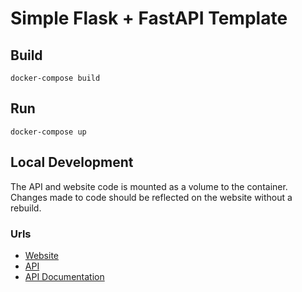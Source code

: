# Simple Flask + FastAPI Template

## Build

```shell
docker-compose build
```

## Run

```shell
docker-compose up
```

## Local Development

The API and website code is mounted as a volume to the container. Changes made to code should be reflected on the website without a rebuild.

### Urls

 * [Website](http://localhost:8000)
 * [API](http://localhost:5000)
 * [API Documentation](http://localhost:5000/docs)
